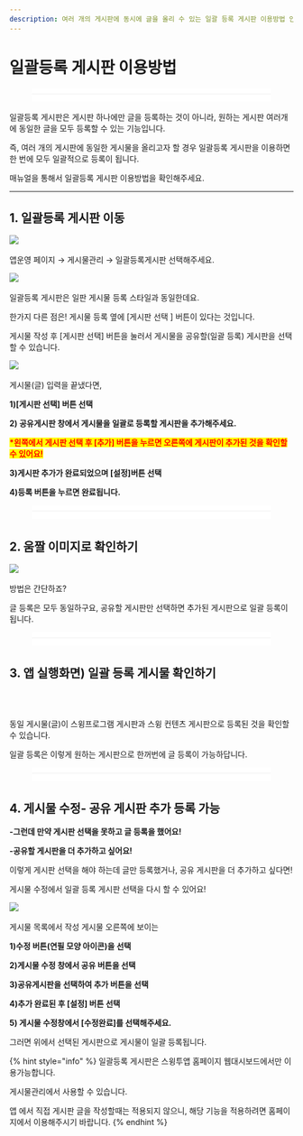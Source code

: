 ```yaml
---
description: 여러 개의 게시판에 동시에 글을 올리 수 있는 일괄 등록 게시판 이용방법 안내
---
```


# 일괄등록 게시판 이용방법

<figure><img src="../../../.gitbook/assets/구분선 (4) (1).PNG" alt=""><figcaption></figcaption></figure>

일괄등록 게시판은 게시판 하나에만 글을 등록하는 것이 아니라, 원하는 게시판 여러개에 동일한 글을 모두 등록할 수 있는 기능입니다.

즉, 여러 개의 게시판에 동일한 게시물을 올리고자 할 경우 일괄등록 게시판을 이용하면 한 번에 모두 일괄적으로 등록이 됩니다.

매뉴얼을 통해서 일괄등록 게시판 이용방법을 확인해주세요.

***

## 1. 일괄등록 게시판 이동

![](https://wp.swing2app.co.kr/wp-content/uploads/2018/09/%EC%9D%BC%EA%B4%84%EB%93%B1%EB%A1%9D3\_20.06.png)

앱운영 페이지 → 게시물관리 → 일괄등록게시판 선택해주세요.



![](https://wp.swing2app.co.kr/wp-content/uploads/2018/09/%EC%9D%BC%EA%B4%84%EB%93%B1%EB%A1%9D4\_20.06.png)

일괄등록 게시판은 일판 게시물 등록 스타일과 동일한데요.

한가지 다른 점은! 게시물 등록 옆에 \[게시판 선택 ] 버튼이 있다는 것입니다.

게시물 작성 후 \[게시판 선택] 버튼을 눌러서 게시물을 공유할(일괄 등록) 게시판을 선택할 수 있습니다.



![](https://wp.swing2app.co.kr/wp-content/uploads/2018/09/%EC%9D%BC%EA%B4%84%EB%93%B1%EB%A1%9D5\_20.06.png)

게시물(글) 입력을 끝냈다면,

**1)\[게시판 선택] 버튼 선택**

**2) 공유게시판 창에서 게시물을 일괄로 등록할 게시판을 추가해주세요.**

<mark style="color:red;">**\*왼쪽에서 게시판 선택 후 \[추가] 버튼을 누르면 오른쪽에 게시판이 추가된 것을 확인할 수 있어요!**</mark>

**3)게시판 추가가 완료되었으며 \[설정]버튼 선택**

**4)등록 버튼을 누르면 완료됩니다.**

<figure><img src="../../../.gitbook/assets/구분선 (4) (1).PNG" alt=""><figcaption></figcaption></figure>

## 2.  움짤 이미지로 확인하기

![](https://wp.swing2app.co.kr/wp-content/uploads/2018/09/%EB%85%B9%ED%99%94\_2020\_06\_16\_16\_56\_44\_51.gif)

방법은 간단하죠?

글 등록은 모두 동일하구요, 공유할 게시판만 선택하면 추가된 게시판으로 일괄 등록이 됩니다.



<figure><img src="../../../.gitbook/assets/구분선 (4) (1).PNG" alt=""><figcaption></figcaption></figure>

## 3. 앱 실행화면) 일괄 등록 게시물 확인하기&#x20;

<div align="left">

<img src="https://wp.swing2app.co.kr/wp-content/uploads/2018/09/%EC%9D%BC%EA%B4%84%EB%93%B1%EB%A1%9D2_20.06.png" alt="">

</div>

<div align="left">

<img src="https://wp.swing2app.co.kr/wp-content/uploads/2018/09/%EC%9D%BC%EA%B4%84%EB%93%B1%EB%A1%9D1_20.06.png" alt="">

</div>

동일 게시물(글)이 스윙프로그램 게시판과 스윙 컨텐츠 게시판으로 등록된 것을 확인할 수 있습니다.

일괄 등록은 이렇게 원하는 게시판으로 한꺼번에 글 등록이 가능하답니다.

<figure><img src="../../../.gitbook/assets/구분선 (4) (1).PNG" alt=""><figcaption></figcaption></figure>

## 4.  게시물 수정- 공유 게시판 추가 등록 가능

**-그런데 만약 게시판 선택을 못하고 글 등록을 했어요!**

**-공유할 게시판을 더 추가하고 싶어요!**

이렇게 게시판 선택을 해야 하는데 글만 등록했거나, 공유 게시판을 더 추가하고 싶다면!

게시물 수정에서 일괄 등록 게시판 선택을 다시 할 수 있어요!

![](https://wp.swing2app.co.kr/wp-content/uploads/2018/09/%EC%9D%BC%EA%B4%84%EB%93%B1%EB%A1%9D6\_20.06.png)

게시물 목록에서 작성 게시물 오른쪽에 보이는

**1)수정 버튼(연필 모양 아이콘)을 선택**

**2)게시물 수정 창에서 공유 버튼을 선택**

**3)공유게시판을 선택하여 추가 버튼을 선택**

**4)추가 완료된 후 \[설정] 버튼 선택**

**5) 게시물 수정창에서 \[수정완료]를 선택해주세요.**

그러면 위에서 선택된 게시판으로 게시물이 일괄 등록됩니다.

{% hint style="info" %}
일괄등록 게시판은 스윙투앱 홈페이지 웹대시보드에서만 이용가능합니다.

게시물관리에서 사용할 수 있습니다.

앱 에서 직접 게시판 글을 작성할때는 적용되지 않으니, 해당 기능을 적용하려면 홈페이지에서 이용해주시기 바랍니다.
{% endhint %}

